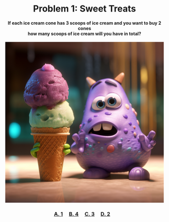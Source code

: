 <h1 align="center">
Problem 1: Sweet Treats
</h1>

<h4 align="center">
If each ice cream cone has 3 scoops of ice cream and you want to buy 2 cones<br/>how many scoops of ice cream will you have in total?
</h4>

<p align="center">
<img src="image.png" height="512"/>
</p>

<h3 align="center"><span><a href="https://raw.githubusercontent.com/rain1024/math/main/assets/lose0.png">A. 1</a></span>&nbsp;&nbsp;&nbsp;&nbsp;
<span><a href="https://raw.githubusercontent.com/rain1024/math/main/assets/lose0.png">B. 4</a></span>&nbsp;&nbsp;&nbsp;&nbsp;
<span><a href="https://raw.githubusercontent.com/rain1024/math/main/assets/lose0.png">C. 3</a></span>&nbsp;&nbsp;&nbsp;&nbsp;
<span><a href="https://raw.githubusercontent.com/rain1024/math/main/assets/win0.png">D. 2</a></span>&nbsp;&nbsp;&nbsp;&nbsp;
</h3>